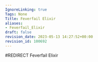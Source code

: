 ```yaml
---
IgnoreLinking: true
Tags: None
Title: Feverfail Elixir
aliases:
- Feverfail_Elixir
draft: false
revision_date: 2023-05-13 14:27:52+00:00
revision_id: 100692
---
```


#REDIRECT Feverfail Elixir